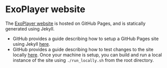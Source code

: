 # ExoPlayer website 

The [ExoPlayer website](https://exoplayer.dev/) is hosted on
GitHub Pages, and is statically generated using Jekyll.

* GitHub provides a guide describing how to setup a GitHub Pages site using
  Jekyll
  [here](https://help.github.com/articles/using-jekyll-as-a-static-site-generator-with-github-pages/).
* GitHub provides a guide describing how to test changes to the site locally
  [here](https://help.github.com/articles/setting-up-your-github-pages-site-locally-with-jekyll/).
  Once your machine is setup, you can build and run a local instance of the
  site using `./run_locally.sh` from the root directory.
